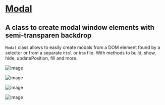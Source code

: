 # [Modal](https://github.com/UniBreakfast/Modal)

## A class to create modal window elements with semi-transparen backdrop

`Modal` class allows to easily create modals from a DOM element found by a selector or from a separate `html` or `htm` file. With methods to build, show, hide, updatePosition, fill and more.

![image](https://github.com/user-attachments/assets/41733f47-afe2-4860-af5d-65f078a9c1d5)

![image](https://github.com/user-attachments/assets/c2d13b5a-cf1b-4170-a440-00c20cd35c86)

![image](https://github.com/user-attachments/assets/0c3d08cd-ef62-48d3-8f75-8f1d3087ee2c)

![image](https://github.com/user-attachments/assets/96ffdc50-c20a-4be2-a69d-0653cbd68c03)
